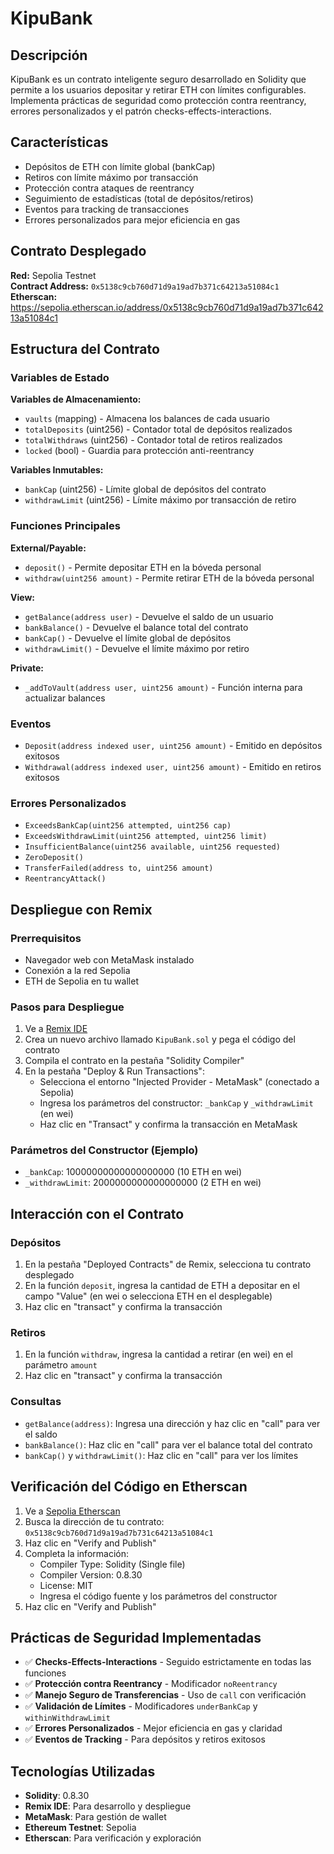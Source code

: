 # KipuBank

## Descripción
KipuBank es un contrato inteligente seguro desarrollado en Solidity que permite a los usuarios depositar y retirar ETH con límites configurables. Implementa prácticas de seguridad como protección contra reentrancy, errores personalizados y el patrón checks-effects-interactions.

## Características
- Depósitos de ETH con límite global (bankCap)
- Retiros con límite máximo por transacción  
- Protección contra ataques de reentrancy
- Seguimiento de estadísticas (total de depósitos/retiros)
- Eventos para tracking de transacciones
- Errores personalizados para mejor eficiencia en gas

## Contrato Desplegado
**Red:** Sepolia Testnet  
**Contract Address:** `0x5138c9cb760d71d9a19ad7b371c64213a51084c1`  
**Etherscan:** https://sepolia.etherscan.io/address/0x5138c9cb760d71d9a19ad7b371c64213a51084c1

## Estructura del Contrato

### Variables de Estado
**Variables de Almacenamiento:**
- `vaults` (mapping) - Almacena los balances de cada usuario
- `totalDeposits` (uint256) - Contador total de depósitos realizados
- `totalWithdraws` (uint256) - Contador total de retiros realizados
- `locked` (bool) - Guardia para protección anti-reentrancy

**Variables Inmutables:**
- `bankCap` (uint256) - Límite global de depósitos del contrato
- `withdrawLimit` (uint256) - Límite máximo por transacción de retiro

### Funciones Principales
**External/Payable:**
- `deposit()` - Permite depositar ETH en la bóveda personal
- `withdraw(uint256 amount)` - Permite retirar ETH de la bóveda personal

**View:**
- `getBalance(address user)` - Devuelve el saldo de un usuario
- `bankBalance()` - Devuelve el balance total del contrato
- `bankCap()` - Devuelve el límite global de depósitos
- `withdrawLimit()` - Devuelve el límite máximo por retiro

**Private:**
- `_addToVault(address user, uint256 amount)` - Función interna para actualizar balances

### Eventos
- `Deposit(address indexed user, uint256 amount)` - Emitido en depósitos exitosos
- `Withdrawal(address indexed user, uint256 amount)` - Emitido en retiros exitosos

### Errores Personalizados
- `ExceedsBankCap(uint256 attempted, uint256 cap)`
- `ExceedsWithdrawLimit(uint256 attempted, uint256 limit)`
- `InsufficientBalance(uint256 available, uint256 requested)`
- `ZeroDeposit()`
- `TransferFailed(address to, uint256 amount)`
- `ReentrancyAttack()`

## Despliegue con Remix

### Prerrequisitos
- Navegador web con MetaMask instalado
- Conexión a la red Sepolia
- ETH de Sepolia en tu wallet

### Pasos para Despliegue
1. Ve a [Remix IDE](https://remix.ethereum.org)
2. Crea un nuevo archivo llamado `KipuBank.sol` y pega el código del contrato
3. Compila el contrato en la pestaña "Solidity Compiler"
4. En la pestaña "Deploy & Run Transactions":
   - Selecciona el entorno "Injected Provider - MetaMask" (conectado a Sepolia)
   - Ingresa los parámetros del constructor: `_bankCap` y `_withdrawLimit` (en wei)
   - Haz clic en "Transact" y confirma la transacción en MetaMask

### Parámetros del Constructor (Ejemplo)
- `_bankCap`: 10000000000000000000 (10 ETH en wei)
- `_withdrawLimit`: 2000000000000000000 (2 ETH en wei)

## Interacción con el Contrato

### Depósitos
1. En la pestaña "Deployed Contracts" de Remix, selecciona tu contrato desplegado
2. En la función `deposit`, ingresa la cantidad de ETH a depositar en el campo "Value" (en wei o selecciona ETH en el desplegable)
3. Haz clic en "transact" y confirma la transacción

### Retiros
1. En la función `withdraw`, ingresa la cantidad a retirar (en wei) en el parámetro `amount`
2. Haz clic en "transact" y confirma la transacción

### Consultas
- `getBalance(address)`: Ingresa una dirección y haz clic en "call" para ver el saldo
- `bankBalance()`: Haz clic en "call" para ver el balance total del contrato
- `bankCap()` y `withdrawLimit()`: Haz clic en "call" para ver los límites

## Verificación del Código en Etherscan
1. Ve a [Sepolia Etherscan](https://sepolia.etherscan.io)
2. Busca la dirección de tu contrato: `0x5138c9cb760d71d9a19ad7b731c64213a51084c1`
3. Haz clic en "Verify and Publish"
4. Completa la información:
   - Compiler Type: Solidity (Single file)
   - Compiler Version: 0.8.30
   - License: MIT
   - Ingresa el código fuente y los parámetros del constructor
5. Haz clic en "Verify and Publish"

## Prácticas de Seguridad Implementadas
- ✅ **Checks-Effects-Interactions** - Seguido estrictamente en todas las funciones
- ✅ **Protección contra Reentrancy** - Modificador `noReentrancy` 
- ✅ **Manejo Seguro de Transferencias** - Uso de `call` con verificación
- ✅ **Validación de Límites** - Modificadores `underBankCap` y `withinWithdrawLimit`
- ✅ **Errores Personalizados** - Mejor eficiencia en gas y claridad
- ✅ **Eventos de Tracking** - Para depósitos y retiros exitosos

## Tecnologías Utilizadas
- **Solidity**: 0.8.30
- **Remix IDE**: Para desarrollo y despliegue
- **MetaMask**: Para gestión de wallet
- **Ethereum Testnet**: Sepolia
- **Etherscan**: Para verificación y exploración
